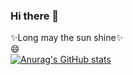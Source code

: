 ### Hi there 👋

<!--
**zsppp/zsppp** is a ✨ _special_ ✨ repository because its `README.md` (this file) appears on your GitHub profile.

Here are some ideas to get you started:

- 🔭 I’m currently working on ...
- 🌱 I’m currently learning ...
- 👯 I’m looking to collaborate on ...
- 🤔 I’m looking for help with ...
- 💬 Ask me about ...
- 📫 How to reach me: ...
- 😄 Pronouns: ...
- ⚡ Fun fact: ...
-->
✨Long may the sun shine✨  
😄  
[![Anurag's GitHub stats](https://github-readme-stats.vercel.app/api?username=zsppp)](https://github.com/anuraghazra/github-readme-stats)
